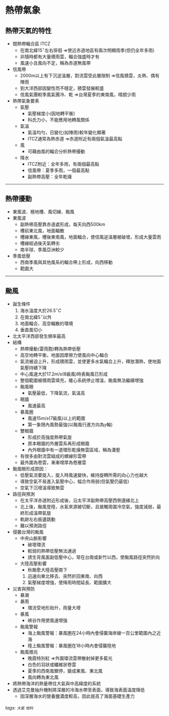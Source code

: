 # 熱帶氣象

## 熱帶天氣的特性
* 間熱帶輻合區 ITCZ
    * 在南北緯$15^\circ$左右徘徊
      $\Rightarrow$使近赤道地區有兩次明顯雨季(但仍全年多雨)
    * 非隨時都有大量積雨雲，輻合強盛時才有
    * 風速小且風向不定，稱為赤道無風帶 
* 信風帶
    * 2000m以上有下沉逆溫層，對流雲受此層限制
      $\Rightarrow$信風積雲，炎熱、偶有陣雨
    * 到大洋西部因變性而不穩定，積雲發展較盛
    * 信風氣團較季風氣團冷、乾
      $\Rightarrow$台灣夏季的東南風，晴朗少雨
* 熱帶氣象要素
    * 氣壓
        * 氣壓梯度小(因地轉平衡)
        * 科氏力小，不能應用地轉風關係
    * 氣溫
        * 氣溫均勻，日變化(如陣雨)較年變化顯著
        * ITCZ通常為熱赤道
          $\Rightarrow$赤道附近有兩個氣溫最高點
    * 風
        * 可藉由風的輻合分析熱帶擾動
    * 降水
        * ITCZ附近：全年多雨，有兩個最高點
        * 信風帶：夏季多雨，一個最高點
        * 副熱帶高壓：全年乾燥


---


## 熱帶擾動
* 東風波、極地槽、風切線、颱風
* 東風波
    * 副熱帶高壓靠赤道處形成，每天向西500km
    * 槽前東北風，地面輻散
    * 槽線東風，槽後東南風，地面輻合，使信風逆溫層被破壞，形成大量雲雨
    * 槽線經過後天氣轉劣
    * 南半球、季風亞洲較少
* 季風低壓
    * 西南季風與其他風系的輻合帶上形成，向西移動
    * 範圍大


---


## 颱風
* 誕生條件
    1. 海水溫度大於$26.5^\circ C$
    2. 在南北緯$5^\circ$以外
    3. 地面輻合、高空輻散的環境
    4. 垂直風切小
* 北太平洋西部發生頻率最高
* 結構
    * 熱帶擾動(雷雨胞)轉為熱帶低壓
    * 高空地轉平衡，地面因摩擦力使風向中心輻合
    * 氣流被迫上升，形成積雨雲，並使更多水氣輻合上升，釋放潛熱，使地面氣壓持續下降
    * 中心風速大於$17.2m/s$(8級風)時表颱風已形成
    * 整個範圍被積雨雲填充，暖心系統停止增溫，颱風無法繼續增強
    * 颱風眼
        * 氣壓最低，下降氣流，氣溫高
    * 眼牆
        * 風速最高
    * 暴風圈
        * 風速$15m/s$(7級風)以上的範圍
        * 第一象限內風勢最強(以颱風行進方向為y軸)
    * 雙眼牆
        * 形成於高強度熱帶氣旋
        * 原本眼牆的外層雲系再形成眼牆
        * 內外眼牆中有一道環形乾燥無雲區域，稱為溝壑
    * 有很多由對流雲組成的螺線形雲帶
    * 最外圍為卷雲，漸漸增厚為卷層雲
* 颱風眼形成原因：
    * 低壓氣流要旋入，旋入時風速變快，維持旋轉所需的向心力也越大
    * 導致空氣不易進入氣壓中心，幅合作用弱(但氣壓仍最低)
    * 空氣下沉增溫導致無雲
* 路徑與預測
    * 在太平洋赤道附近形成後，沿太平洋副熱帶高壓西側邊緣北上
    * 北上後，颱風登陸，水氣來源被切斷，且接觸周圍冷空氣，強度減弱，最終形成溫帶氣旋
    * 軌跡左右振盪跳動
    * 難以預測路徑
* 侵襲台灣的颱風
    * 中央山脈影響
        * 破壞環流
        * 較弱的熱帶低壓無法通過
        * 誘生背風面副低壓中心，常在台南或新竹以西，使颱風路徑突然折向
    * 大陸高壓影響
        * 秋颱愈大陸高壓南下
        1. 迅速向東北移去、突然折回東南、向西
        2. 氣壓梯度增強，使降雨時間延長、範圍擴大
* 災害與預防
    * 暴潮
    * 暴雨
        * 環流受地形抬升，雨量大增
    * 暴風
        * 峽谷作用使風速增強
    * 颱風警報
        * 海上颱風警報：暴風圈在24小時內會侵襲海岸線一百公里範圍內之近海
        * 陸上颱風警報：暴風圈在18小時內會侵襲陸地
    * 颱風徵兆
        * 晚霞特別紅
          $\Rightarrow$外圍環流雲帶散射掉更多藍光
        * 白色的羽狀或纖維狀卷雲
        * 夏季的西南風驟停，變成東風、東北風
        * 風向轉為東北風
* 將熱帶海洋的熱量帶往大氣與中高緯度的系統
* 透過艾克曼抽升機制將深層的冷海水帶至表面，導致海表面溫度降低
    * 因深層海水的營養鹽濃度較高，因此提高了海面基礎生產力


###### tags: `大氣` `地科`